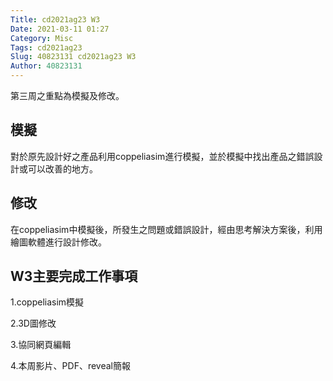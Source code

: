 ```yaml
---
Title: cd2021ag23 W3
Date: 2021-03-11 01:27
Category: Misc
Tags: cd2021ag23
Slug: 40823131 cd2021ag23 W3
Author: 40823131
---
```


第三周之重點為模擬及修改。

<!-- PELICAN_END_SUMMARY -->

模擬
----

對於原先設計好之產品利用coppeliasim進行模擬，並於模擬中找出產品之錯誤設計或可以改善的地方。

修改
----

在coppeliasim中模擬後，所發生之問題或錯誤設計，經由思考解決方案後，利用繪圖軟體進行設計修改。

W3主要完成工作事項
---

1.coppeliasim模擬

2.3D圖修改

3.協同網頁編輯

4.本周影片、PDF、reveal簡報